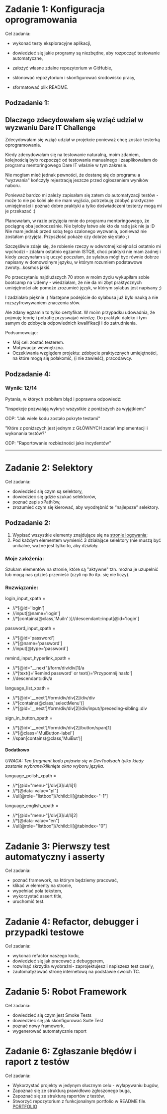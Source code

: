 
# Zadanie 1: Konfiguracja oprogramowania

Cel zadania:

* wykonać testy eksploracyjne aplikacji,

* dowiedzieć się jakie programy są niezbędne, aby rozpocząć testowanie automatyczne,

* założyć własne zdalne repozytorium w GitHubie,

* sklonować repozytorium i skonfigurować środowisko pracy,

* sformatować plik README. 


## Podzadanie 1:
## Dlaczego zdecydowałam się wziąć udział w wyzwaniu Dare IT Challenge


Zdecydowałam się wziąć udział w projekcie ponieważ chcę zostać testerką oprogramowania. 

Kiedy zdecydowałam się na testowanie naturalną, moim zdaniem, kolejnością było rozpocząć od  testowania manualnego i zaaplikowałam do programu mentoringowego Dare IT właśnie w tym zakresie. 

Nie mogłam mieć jednak pewności, że dostanę się do programu a "wyzwania" kończyły rejestrację jeszcze przed ogłoszeniem wyników naboru. 

Ponieważ bardzo mi zależy zapisałam się zatem do automatyzacji testów - może to nie po kolei ale nie mam wyjścia, potrzebuję zdobyć praktyczne umiejętności i poznać dobre praktyki a tylko doświadczeni testerzy mogą mi je przekazać :)

Planowałam, w razie przyjęcia mnie do programu mentoringowego, że pociągnę oba jednocześnie. Nie byłoby łatwo ale kto da radę jak nie ja :D 
Nie mam jednak przed sobą tego szalonego wyzwania, ponieważ nie zostałam przyjęta. Przyszłość pokaże czy dobrze się stało ;)  

Szczęśliwie zdaje się, że robienie rzeczy w odwrotnej kolejności ostatnio mi wychodzi - zdałam ostatnio egzamin ISTQB,
choć praktyki nie mam żadnej i kiedy zaczynałam się uczyć poczułam, że sylabus mógł być równie dobrze napisany w domowolnym 
języku, w którym rozumiem podstawowe zwroty...kosmos jakiś.

Po przeczytaniu najdłuższych 70 stron w moim życiu wykupiłam sobie bootcamp na Udemy - wiedziałam, że nie da mi zbyt praktycznych umiejętności ale pomoże zrozumieć język, w którym sylabus jest napisany ;) 

I zadziałało pięknie :) Następne podejście do sylabusa już było nauką a nie rozszyfrowywaniem znaczenia słów.

Ale zdany egzamin to tylko certyfikat. W moim przypadku udowadnia, 
że pojmuję teorię i potrafię przyswajać wiedzę. 
Do praktyki daleko i tym samym do zdobycia odpowiednich kwalifikacji i do zatrudnienia.

Podsumowując:
- Mój cel: zostać testerem.
- Motywacja: wewnętrzna.
- Oczekiwania względem projektu: zdobycie praktycznych umiejętności, na które mogą się połakomić, (i nie zawieść),  pracodawcy.

## Podzadanie 4:

### Wynik: 12/14

Pytania, w których zrobiłam błąd i poprawna odpowiedź:

"Inspekcje pozwalają wykryć wszystkie z poniższych za wyjątkiem:"

ODP: "Jak wiele kodu zostało pokryte testami"

"Które z poniższych jest jednym z GŁÓWNYCH zadań implementacji i wykonania testów?"

ODP: "Raportowanie rozbieżności jako incydentów"



***

# Zadanie 2: Selektory

Cel zadania:

* dowiedzieć się czym są selektory,
* dowiedzieć się gdzie szukać selektorów,
* poznać zapis xPath’ów, 
* zrozumieć czym się kierować, aby wyodrębnić te “najlepsze” selektory.


## Podzadanie 2:

1. Wypisać wszystkie elementy znajdujące się na [stronie logowania](https://scouts-test.futbolkolektyw.pl/en/login?redirected=true);
2. Pod każdym elementem wymienić 3 działające selektory (nie muszą być unikalne, ważne jest tylko to, aby działały.

### Moje założenia:
Szukam elementów na stronie, które są "aktywne" tzn. można je uzupełnić lub mogą nas gdzieś przenieść
  (czyli np tło itp. się nie liczy).

### Rozwiązanie:

login_input_xpath =

* //*[@id='login']
* //input[@name='login']
* //*[contains(@class,'MuiIn' )]//descendant::input[@id='login']

password_input_xpath =

* //*[@id='password']
* //*[@name='password']
* //input[@type='password']

remind_input_hyperlink_xpath =

* //*[@id="__next"]/form/div/div[1]/a
* //*[text()='Remind password' or text()='Przypomnij hasło']
* //descendant::div/a

language_list_xpath =
* //*[@id='__next']/form/div/div[2]/div/div
* //*[contains(@class,'selectMenu')]
* //*[@id='__next']/form/div/div[2]/div/input//preceding-sibling::div

sign_in_button_xpath =

* //*[@id='__next']/form/div/div[2]/button/span[1]
* //*[@class='MuiButton-label']
* //span[contains(@class,'MuiBut')]

#### Dodatkowo
_UWAGA: Ten fragment kodu 
pojawia się w DevToolsach tylko kiedy zostanie 
wybrane/kliknięte okno wyboru języka._


language_polish_xpath =

* //*[@id="menu-"]/div[3]/ul/li[1]
* //*[@data-value="pl"]
* //ul[@role="listbox"]//child::li[@tabindex="-1"]

language_english_xpath =
* //*[@id="menu-"]/div[3]/ul/li[2]
* //*[@data-value="en"]
* //ul[@role="listbox"]//child::li[@tabindex="0"]

# Zadanie 3: Pierwszy test automatyczny i asserty

Cel zadania:

* poznać framework, na którym będziemy pracować,
* klikać w elementy na stronie,
* wypełniać pola tekstem,
* wykorzystać assert title, 
* uruchomić test.

# Zadanie 4: Refactor, debugger i przypadki testowe

Cel zadania:

* wykonać refactor naszego kodu,  
* dowiedzieć się jak pracować z debuggerem,  
* rozwinąć skrzydła wyobraźni- zaprojektujesz i napiszesz test case’y,  
* zautomatyzować stronę internetową na podstawie swoich TC.


# Zadanie 5: Robot Framework

Cel zadania:

* dowiedzieć się czym jest Smoke Tests  
* dowiedzieć się jak skonfigurować Suite Test  
* poznać nowy framework,  
* wygenerować automatycznie raport



# Zadanie 6: Zgłaszanie błędów i raport z testów

Cel zadania:

* Wykorzystać projekty w jedynym słusznym celu - wyłapywaniu bugów,  
* Zapoznać się ze strukturą prawidłowo zgłoszonego buga,  
* Zapoznać się ze strukturą raportów z testów,
* Stworzyć repozytorium z funkcjonalnym portfolio w README file. <a href="https://github.com/AldonaPiet/Portfolio">PORTFOLIO</a>
